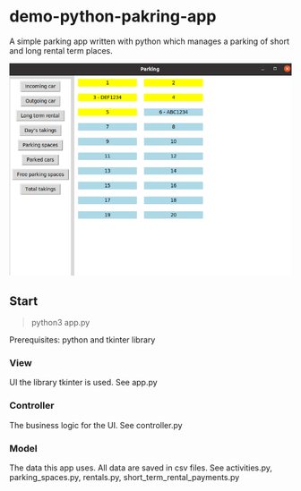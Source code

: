 # demo-python-pakring-app
A simple parking app written with python which manages a parking of short and long rental term places.

![alt text](image.png)

## Start

> python3 app.py 

Prerequisites: python and tkinter library

 ### View
 UI the library tkinter is used. See app.py

 ### Controller
 The business logic for the UI. See controller.py

  ### Model
 The data this app uses. All data are saved in csv files. See activities.py, parking_spaces.py, rentals.py, short_term_rental_payments.py


